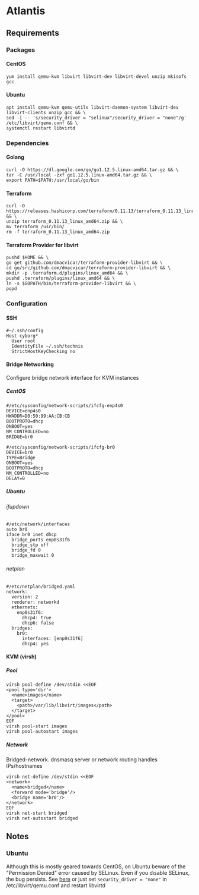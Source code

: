 # Atlantis

## Requirements
### Packages
#### CentOS
```
yum install qemu-kvm libvirt libvirt-dev libvirt-devel unzip mkisofs gcc
```
#### Ubuntu
```
apt install qemu-kvm qemu-utils libvirt-daemon-system libvirt-dev libvirt-clients unzip gcc && \
sed -i -- 's/security_driver = "selinux"/security_driver = "none"/g' /etc/libvirt/qemu.conf && \
systemctl restart libvirtd
```
### Dependencies
#### Golang
```
curl -O https://dl.google.com/go/go1.12.5.linux-amd64.tar.gz && \
tar -C /usr/local -zxf go1.12.5.linux-amd64.tar.gz && \
export PATH=$PATH:/usr/local/go/bin
```
#### Terraform
```
curl -O https://releases.hashicorp.com/terraform/0.11.13/terraform_0.11.13_linux_amd64.zip && \
unzip terraform_0.11.13_linux_amd64.zip && \
mv terraform /usr/bin/
rm -f terraform_0.11.13_linux_amd64.zip
```
#### Terraform Provider for libvirt
```
pushd $HOME && \
go get github.com/dmacvicar/terraform-provider-libvirt && \
cd go/src/github.com/dmacvicar/terraform-provider-libvirt && \
mkdir -p .terraform.d/plugins/linux_amd64 && \
pushd .terraform/plugins/linux_amd64 && \
ln -s $GOPATH/bin/terraform-provider-libvirt && \
popd
```
### Configuration
#### SSH
```
#~/.ssh/config
Host cyborg*
  User root 
  IdentityFile ~/.ssh/technis
  StrictHostKeyChecking no
```
#### Bridge Networking
Configure bridge network interface for KVM instances
##### CentOS
```
#/etc/sysconfig/network-scripts/ifcfg-enp4s0
DEVICE=enp4s0
HWADDR=D0:50:99:AA:CB:CB
BOOTPROTO=dhcp
ONBOOT=yes
NM_CONTROLLED=no
BRIDGE=br0

#/etc/sysconfig/network-scripts/ifcfg-br0
DEVICE=br0
TYPE=Bridge
ONBOOT=yes
BOOTPROTO=dhcp
NM_CONTROLLED=no
DELAY=0
```
##### Ubuntu
###### ifupdown
```
#/etc/network/interfaces
auto br0
iface br0 inet dhcp
  bridge_ports enp0s31f6
  bridge_stp off
  bridge_fd 0
  bridge_maxwait 0
```
###### netplan
```
#/etc/netplan/bridged.yaml
network:
  version: 2
  renderer: networkd
  ethernets:
    enp0s31f6:
      dhcp4: true
      dhcp6: false
  bridges:
    br0:
      interfaces: [enp0s31f6]
      dhcp4: yes
```
#### KVM (virsh)
##### Pool
```
virsh pool-define /dev/stdin <<EOF
<pool type='dir'>
  <name>images</name>
  <target>
    <path>/var/lib/libvirt/images</path>
  </target>
</pool>
EOF
virsh pool-start images
virsh pool-autostart images
```
##### Network
Bridged-network. dnsmasq server or network routing handles IPs/hostnames
```
virsh net-define /dev/stdin <<EOF
<network>
  <name>bridged</name>
  <forward mode='bridge'/>
  <bridge name='br0'/>
</network>
EOF
virsh net-start bridged
virsh net-autostart bridged
```
## Notes
### Ubuntu
Although this is mostly geared towards CentOS, on Ubuntu beware of the "Permission Denied" error caused by SELinux. Even if you disable SELinux, the bug persists. See [here](https://github.com/dmacvicar/terraform-provider-libvirt/commit/22f096d9) or just set `security_driver = "none"` in /etc/libvirt/qemu.conf and restart libvirtd
